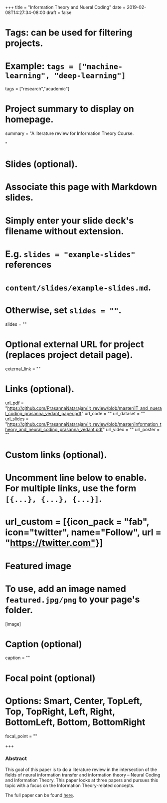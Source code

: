 +++
title = "Information Theory and Nueral Coding"
date = 2019-02-08T14:27:34-08:00
draft = false

# Tags: can be used for filtering projects.
# Example: `tags = ["machine-learning", "deep-learning"]`
tags = ["research","academic"]

# Project summary to display on homepage.
summary = "A literature review for Information Theory Course.<br><br>"

# Slides (optional).
#   Associate this page with Markdown slides.
#   Simply enter your slide deck's filename without extension.
#   E.g. `slides = "example-slides"` references 
#   `content/slides/example-slides.md`.
#   Otherwise, set `slides = ""`.
slides = ""

# Optional external URL for project (replaces project detail page).
external_link = ""

# Links (optional).
url_pdf = "https://github.com/PrasannaNatarajan/lit_review/blob/master/IT_and_nueral_coding_prasanna_vedant_paper.pdf"
url_code = ""
url_dataset = ""
url_slides = "https://github.com/PrasannaNatarajan/lit_review/blob/master/Information_theory_and_neural_coding_prasanna_vedant.pdf"
url_video = ""
url_poster = ""

# Custom links (optional).
#   Uncomment line below to enable. For multiple links, use the form `[{...}, {...}, {...}]`.
# url_custom = [{icon_pack = "fab", icon="twitter", name="Follow", url = "https://twitter.com"}]

# Featured image
# To use, add an image named `featured.jpg/png` to your page's folder. 
[image]
  # Caption (optional)
  caption = ""

  # Focal point (optional)
  # Options: Smart, Center, TopLeft, Top, TopRight, Left, Right, BottomLeft, Bottom, BottomRight
  focal_point = ""

+++

### Abstract

This goal of this paper is to do a literature review in the intersection of the fields of neural information transfer and information theory – Neural Coding and Information Theory. This paper looks at three papers and pursues this topic with a focus on the Information Theory-related concepts.



The full paper can be found [here](https://github.com/PrasannaNatarajan/lit_review/blob/master/IT_and_nueral_coding_prasanna_vedant_paper.pdf).